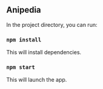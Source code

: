 ## Anipedia

In the project directory, you can run:

### `npm install`

This will install dependencies.

### `npm start`

This will launch the app.
